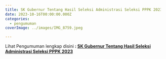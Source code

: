 ```yaml
---
title: SK Gubernur Tentang Hasil Seleksi Administrasi Seleksi PPPK 2023
date: 2023-10-16T00:00:00.000Z
categories:
  - pengumuman
coverImage: ../images/IMG_8759.jpeg

---
```


Lihat Pengumuman lengkap disini **: [SK Gubernur Tentang Hasil Seleksi Administrasi Seleksi PPPK 2023](https://bkd.nttprov.go.id/web/wp-content/uploads/2023/10/134-SK-Gubernur-Tentang-Hasil-Seleksi-Administrasi-Seleksi-PPPK-2023.pdf)**
